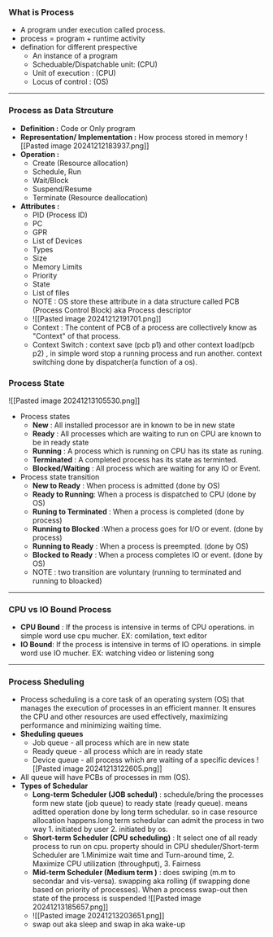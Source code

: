 ### **What is Process**
- A program under execution called process.
- process = program + runtime activity
- defination for different  prespective
	- An instance of a program 
	- Scheduable/Dispatchable unit: (CPU)
	- Unit of execution : (CPU)
	- Locus of control : (OS)

---
### **Process as Data Strcuture**
- **Definition :** Code or Only program
- **Representation/ Implementation :** How process stored in memory 
![[Pasted image 20241212183937.png]]
- **Operation :**
	- Create (Resource allocation)
	- Schedule, Run
	- Wait/Block
	- Suspend/Resume
	- Terminate (Resource deallocation)
- **Attributes :**  
	- PID (Process ID)
	- PC
	- GPR
	- List of Devices
	- Types
	- Size
	- Memory Limits 
	- Priority
	- State
	- List of files 
	- NOTE : OS store these attribute in a data structure called PCB (Process Control Block) aka Process descriptor
	- ![[Pasted image 20241212191701.png]]
	- Context : The content of PCB of a process are collectively know as "Context" of that process.
	- Context Switch : context save (pcb p1) and other context load(pcb p2) , in simple word stop a running process and run another. context switching done by dispatcher(a function of a os).
### **Process State**
![[Pasted image 20241213105530.png]]
- Process states
	- **New** : All installed processor are in known to be in new state
	- **Ready** : All processes which are waiting to run on CPU are known to be in ready state
	- **Running** : A process which is running on CPU has its state as runing.
	- **Terminated** : A completed process has its state as terminted.
	- **Blocked/Waiting** : All process which are waiting for any IO or Event.
- Process state transition
	- **New to Ready** : When process is admitted (done by OS) 
	- **Ready to Running**: When a process is dispatched to CPU (done by OS)
	- **Runing to Terminated** : When a process is completed (done by process)
	- **Running to Blocked** :When a process goes for I/O or event. (done by process)
	- **Running to Ready** : When a process is preempted. (done by OS)
	- **Blocked to Ready** : When a process completes IO or event. (done by OS)
	- NOTE : two transition are voluntary (running to terminated and running to bloacked)

---
### **CPU vs IO Bound Process**
- **CPU Bound** : If the process is intensive in terms of CPU operations. in simple word use cpu mucher. EX: comilation, text editor
- **IO  Bound**: If the process is intensive in terms of IO operations. in simple word use IO mucher. EX: watching video or listening song

---

### **Process Sheduling**
- Process scheduling is a core task of an operating system (OS) that manages the execution of processes in an efficient manner. It ensures the CPU and other resources are used effectively, maximizing performance and minimizing waiting time.
- **Sheduling queues**
	- Job queue - all process which are in new state
	- Ready queue - all process which are in ready state
	- Device queue -  all process which are waiting of a specific devices
	![[Pasted image 20241213122605.png]]
- All queue will have PCBs of processes in mm (OS). 
- **Types of Schedular**
	- **Long-term Scheduler (JOB schedul)** : schedule/bring the processes form new state (job queue) to ready state (ready queue). means aditted operation done by long term schedular. so in case resource allocation happens.long term schedular can admit the process in two way 1. initiated by user 2. initiated by os.
	- **Short-term Scheduler (CPU scheduling)** : It select one of all ready process to run on cpu. property should in CPU sheduler/Short-term Scheduler are 1.Minimize wait time and Turn-around time, 2. Maximize CPU utilization (throughput), 3. Fairness  
	- **Mid-term Scheduler (Medium term )** : does swiping (m.m to secondar and vis-versa).  swapping aka rolling (if swapping done based on priority of processes). When a process swap-out then state of the process is suspended               ![[Pasted image 20241213185657.png]]
	- ![[Pasted image 20241213203651.png]]
	-  swap out aka sleep and swap in aka wake-up